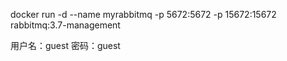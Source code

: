 

docker run -d --name myrabbitmq -p  5672:5672 -p 15672:15672 rabbitmq:3.7-management

用户名：guest
密码：guest